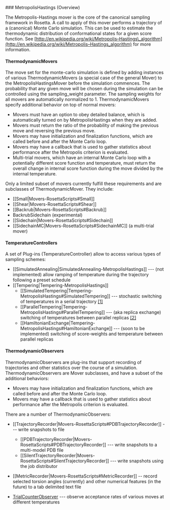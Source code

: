 <!-- --- title: Metropolishastings Documentation -->### MetropolisHastings (Overview)

The Metropolis-Hastings mover is the core of the canonical sampling framework in Rosetta. A call to apply of this mover performs a trajectory of a (canonical) Monte Carlo simulation. This can be used to estimate the thermodynamic distribution of conformational states for a given score function. See [http://en.wikipedia.org/wiki/Metropolis–Hastings\_algorithm](http://en.wikipedia.org/wiki/Metropolis–Hastings_algorithm) for more information.

#### ThermodynamicMovers

The move set for the monte-carlo simulation is defined by adding instances of various ThermodynamicMovers (a special case of the general Mover) to the MetropolisHastingsMover before the simulation commences. The probability that any given move will be chosen during the simulation can be controlled using the sampling\_weight parameter. The sampling weights for all movers are automatically normalized to 1. ThermodynamicMovers specify additional behavior on top of normal movers:

-   Movers must have an option to obey detailed balance, which is automatically turned on by MetropolisHastings when they are added.
-   Movers must return the ratio of the probability of making the previous move and reversing the previous move.
-   Movers may have initialization and finalization functions, which are called before and after the Monte Carlo loop.
-   Movers may have a callback that is used to gather statistics about performance after the Metropolis criterion is evaluated.
-   Multi-trial movers, which have an internal Monte Carlo loop with a potentially different score function and temperature, must return the overall change in internal score function during the move divided by the internal temperature.

Only a limited subset of movers currently fulfill these requirements and are subclasses of ThermodynamicMover. They include:

-   [[Small|Movers-RosettaScripts#Small]]
-   [[Shear|Movers-RosettaScripts#Shear]]
-   [[Backrub|Movers-RosettaScripts#Backrub]]
-   BackrubSidechain (experimental)
-   [[Sidechain|Movers-RosettaScripts#Sidechain]]
-   [[SidechainMC|Movers-RosettaScripts#SidechainMC]] (a multi-trial mover)

#### TemperatureControllers

A set of Plug-ins (TemperatureController) allow to access various types of sampling schemes:

-   [[SimulatedAnnealing|SimulatedAnnealing-MetropolisHastings]] --- (not implemented) allow ramping of temperature during the trajectory following a preset schedule
-   [[Tempering|Tempering-MetropolisHastings]]
    -   [[SimulatedTempering|Tempering-MetropolisHastings#SimulatedTempering]] --- stochastic switching of temperatures in a serial trajectory [[1]](http://arxiv.org/abs/hep-lat/9205018)
    -   [[ParallelTempering|Tempering-MetropolisHastings#ParallelTempering]] --- (aka replica exchange) switching of temperatures between parallel replicas [[2]](http://en.wikipedia.org/wiki/Parallel_tempering)
    -   [[HamiltonianExchange|Tempering-MetropolisHastings#HamiltonianExchange]] --- (soon to be implemented) switching of score-weights and temperature between parallel replicas

#### ThermodynamicObservers

ThermodynamicObservers are plug-ins that support recording of trajectories and other statistics over the course of a simulation. ThermodynamicObservers are Mover subclasses, and have a subset of the additional behaviors:

-   Movers may have initialization and finalization functions, which are called before and after the Monte Carlo loop.
-   Movers may have a callback that is used to gather statistics about performance after the Metropolis criterion is evaluated.

There are a number of ThermodynamicObservers:

-   [[TrajectoryRecorder|Movers-RosettaScripts#PDBTrajectoryRecorder]] --- write snapshots to file
    -   [[PDBTrajectoryRecorder|Movers-RosettaScripts#PDBTrajectoryRecorder]] --- write snapshots to a multi-model PDB file
    -   [[SilentTrajectoryRecorder|Movers-RosettaScripts#SilentTrajectoryRecorder]] --- write snapshots using the job distributor

-   [[MetricRecorder|Movers-RosettaScripts#MetricRecorder]] -- record selected torsion angles (currently) and other numerical features (in the future) to a tab delimited text file
-   [TrialCounterObserver](https://wiki.rosettacommons.org/index.php?title=TrialCounterObserver_(MetropolisHastings)&action=edit&redlink=1 "TrialCounterObserver (MetropolisHastings) (page does not exist)") --- observe acceptance rates of various moves at different temperatures

